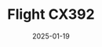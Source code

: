 ---
layout: photo-detail
title: "Flight CX392"
date: 2025-01-19
collection: photos
header:
  teaser: "https://kw-aviation.oss-cn-beijing.aliyuncs.com/25.1.19.CX392_1.jpg"
shooting_date: 2025-01-19
flight_number: "CX392"
airline: "Cathay Pacific"
origin_destination: "HKG-PEK"
registration_number: "B-LBG"
aircraft_type: "Airbus A330-300"
livery: "-"
---